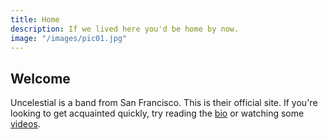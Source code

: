 ```yaml
---
title: Home
description: If we lived here you'd be home by now. 
image: "/images/pic01.jpg"
---
```


<!-- http://uncelestial.67314.x6.nabble.com/News-ft2.xml;cid=1412057808465-339 -->

## Welcome

Uncelestial is a band from San Francisco. This is their official site. If you're looking 
to get acquainted quickly, try reading the [bio](/about) or watching some [videos](/videos).

<script language="javascript">
$.ajaxSetup({cache: false});
function parseRSS(url, callback) {
  $.ajax({
    url: document.location.protocol + '//ajax.googleapis.com/ajax/services/feed/load?v=1.0&num=10&callback=?&q=' + encodeURIComponent(url),
    dataType: 'json',
    success: function(data) {
      var feedLimit = 5;
      if (data.responseData.feed.entries.length<5) feedLimit = data.responseData.feed.entries.length;
      for(i=0;i<feedLimit;i++) {
        console.log(data.responseData.feed.entries[i].content)
        var header = $('<h2 class="newstitle"></h2>').html('<a href="'+ data.responseData.feed.entries[i].link +'">'+ data.responseData.feed.entries[i].title +'</a>');
        var date = $('<div class="newsdate"></div>').html(data.responseData.feed.entries[i].publishedDate)
        var content = $('<div class="newscontent"></div>').html(data.responseData.feed.entries[i].content);
        var fbLink = $('<a href="http://www.facebook.com/share.php?v=4&amp;src=bm&amp;u=' + encodeURIComponent(data.responseData.feed.entries[i].link) + '" title="Facebook" target="_blank" ignore="y"><img src="http://uncelestial.67314.x6.nabble.com/images/social/facebook.png" style="width:16px;height:16px;margin-top:.2em;border:none;"> </a>"');
        var twitterLink = $('<a href="http://twitter.com/share?text='+ encodeURIComponent(data.responseData.feed.entries[i].title) +'&amp;related=Uncelestial&amp;url='+ encodeURIComponent(data.responseData.feed.entries[i].link)+'" title="Twitter" target="_blank" ignore="y"><img src="http://uncelestial.67314.x6.nabble.com/images/social/twitter.png" style="width:16px;height:16px;margin-top:.2em;border:none;"> </a>');
        var moreLink = $('<a href="'+encodeURIComponent(data.responseData.feed.entries[i].link)+'"></a>').html('Read More / Comment');
        var postFooter = $('<div class="newsfooter"></div>').append(fbLink,twitterLink,moreLink);
        $("#newsitems").append(header,date,content,postFooter);
      }
    },
    cache: false
  });
}
$(document).ready(function(){
  parseRSS("http://uncelestial.67314.x6.nabble.com/News-ft2.xml;random2")
});
</script>
<div id="newsitems"></div>
